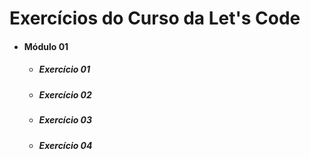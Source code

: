 # **Exercícios do Curso da Let's Code**

- #### Módulo 01
    - ##### Exercício 01
    - ##### Exercício 02
    - ##### Exercício 03
    - ##### Exercício 04